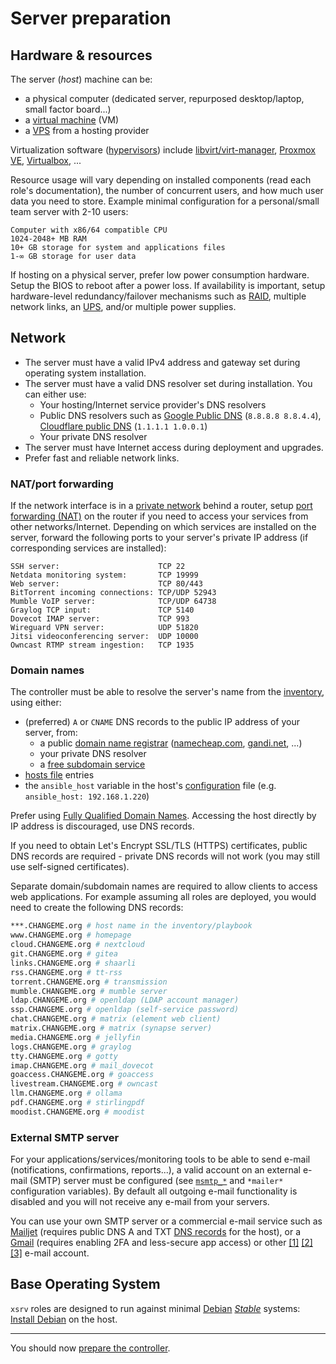 # Server preparation

## Hardware & resources

The server (_host_) machine can be:
- a physical computer (dedicated server, repurposed desktop/laptop, small factor board...)
- a [virtual machine](https://en.wikipedia.org/wiki/Virtual_machine) (VM)
- a [VPS](https://en.wikipedia.org/wiki/Virtual_private_server) from a hosting provider

Virtualization software ([hypervisors](https://en.wikipedia.org/wiki/Hypervisor)) include [libvirt/virt-manager](../appendices/virt-manager.md), [Proxmox VE](https://en.wikipedia.org/wiki/Proxmox_Virtual_Environment), [Virtualbox](https://en.wikipedia.org/wiki/VirtualBox), ...

Resource usage will vary depending on installed components (read each role's documentation), the number of concurrent users, and how much user data you need to store. Example minimal configuration for a personal/small team server with 2-10 users:

```
Computer with x86/64 compatible CPU
1024-2048+ MB RAM
10+ GB storage for system and applications files
1-∞ GB storage for user data
```

If hosting on a physical server, prefer low power consumption hardware. Setup the BIOS to reboot after a power loss. If availability is important, setup hardware-level redundancy/failover mechanisms such as [RAID](https://en.wikipedia.org/wiki/RAID), multiple network links, an [UPS](https://en.wikipedia.org/wiki/Uninterruptible_power_supply), and/or multiple power supplies.


## Network

- The server must have a valid IPv4 address and gateway set during operating system installation.
- The server must have a valid DNS resolver set during installation. You can either use:
  - Your hosting/Internet service provider's DNS resolvers
  - Public DNS resolvers such as [Google Public DNS](https://en.wikipedia.org/wiki/Google_Public_DNS) (`8.8.8.8 8.8.4.4`), [Cloudflare public DNS](https://en.wikipedia.org/wiki/1.1.1.1) (`1.1.1.1 1.0.0.1`)
  - Your private DNS resolver
- The server must have Internet access during deployment and upgrades.
- Prefer fast and reliable network links.


### NAT/port forwarding

If the network interface is in a [private network](https://en.wikipedia.org/wiki/Private_network#Private_IPv4_addresses) behind a router, setup [port forwarding (NAT)](https://en.wikipedia.org/wiki/Port_forwarding) on the router if you need to access your services from other networks/Internet. Depending on which services are installed on the server, forward the following ports to your server's private IP address (if corresponding services are installed):

```
SSH server:                      TCP 22
Netdata monitoring system:       TCP 19999
Web server:                      TCP 80/443
BitTorrent incoming connections: TCP/UDP 52943
Mumble VoIP server:              TCP/UDP 64738
Graylog TCP input:               TCP 5140
Dovecot IMAP server:             TCP 993
Wireguard VPN server:            UDP 51820
Jitsi videoconferencing server:  UDP 10000
Owncast RTMP stream ingestion:   TCP 1935
```


### Domain names

The controller must be able to resolve the server's name from the [inventory](../usage.md), using either:

- (preferred) `A` or `CNAME` DNS records to the public IP address of your server, from:
  - a public [domain name registrar](https://en.wikipedia.org/wiki/Domain_name_registrar) ([namecheap.com](https://namecheap.com), [gandi.net](https://gandi.net), ...)
  - your private DNS resolver
  - a [free subdomain service](https://freedns.afraid.org/domain/registry/)
- [hosts file](https://en.wikipedia.org/wiki/Hosts_%28file%29) entries
- the `ansible_host` variable in the host's [configuration](usage.md) file (e.g. `ansible_host: 192.168.1.220`)

Prefer using [Fully Qualified Domain Names](https://en.wikipedia.org/wiki/Fully_qualified_domain_name). Accessing the host directly by IP address is discouraged, use DNS records.

If you need to obtain Let's Encrypt SSL/TLS (HTTPS) certificates, public DNS records are required - private DNS records will not work (you may still use self-signed certificates).

Separate domain/subdomain names are required to allow clients to access web applications. For example assuming all roles are deployed, you would need to create the following DNS records:

```bash
***.CHANGEME.org # host name in the inventory/playbook
www.CHANGEME.org # homepage
cloud.CHANGEME.org # nextcloud
git.CHANGEME.org # gitea
links.CHANGEME.org # shaarli
rss.CHANGEME.org # tt-rss
torrent.CHANGEME.org # transmission
mumble.CHANGEME.org # mumble server
ldap.CHANGEME.org # openldap (LDAP account manager)
ssp.CHANGEME.org # openldap (self-service password)
chat.CHANGEME.org # matrix (element web client)
matrix.CHANGEME.org # matrix (synapse server)
media.CHANGEME.org # jellyfin
logs.CHANGEME.org # graylog
tty.CHANGEME.org # gotty
imap.CHANGEME.org # mail_dovecot
goaccess.CHANGEME.org # goaccess
livestream.CHANGEME.org # owncast
llm.CHANGEME.org # ollama
pdf.CHANGEME.org # stirlingpdf
moodist.CHANGEME.org # moodist
```

### External SMTP server

For your applications/services/monitoring tools to be able to send e-mail (notifications, confirmations, reports...), a valid account on an external e-mail (SMTP) server must be configured (see [`msmtp_*`](https://gitlab.com/nodiscc/xsrv/-/blob/master/roles/common/defaults/main.yml) and `*mailer*` configuration variables). By default all outgoing e-mail functionality is disabled and you will not receive any e-mail from your servers.

You can use your own SMTP server or a commercial e-mail service such as [Mailjet](https://www.mailjet.com/) (requires public DNS A and TXT [DNS records](#domain-names) for the host), or a [Gmail](https://caupo.ee/blog/2020/07/05/how-to-install-msmtp-to-debian-10-for-sending-emails-with-gmail/) (requires enabling 2FA and less-secure app access) or other [[1]](https://www.ovhcloud.com/en-ie/emails/) [[2]](https://posteo.de/en) [[3]](https://mailbox.org/en/services#tariffs) e-mail account.


## Base Operating System

`xsrv` roles are designed to run against minimal [Debian](https://www.debian.org/) [_Stable_](https://wiki.debian.org/DebianStable) systems: [Install Debian](../appendices/debian.md) on the host.

-------------------

You should now [prepare the controller](controller-preparation.md).
